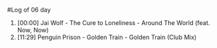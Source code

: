 #Log of 06 day

1. [00:00] Jai Wolf - The Cure to Loneliness - Around The World (feat. Now, Now)
1. [11:29] Penguin Prison - Golden Train - Golden Train (Club Mix)
